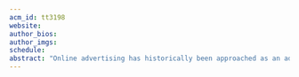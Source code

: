 ```yaml
---
acm_id: tt3198
website:
author_bios:
author_imgs:
schedule:
abstract: "Online advertising has historically been approached as an ad-to-user matching problem within sophisticated optimization algorithms. As the research and ad-tech industries have progressed, advertisers have increasingly emphasized the causal effect estimation of their ads (incrementality) using controlled experiments (A/B testing). With low lift effects and sparse conversion, the development of incrementality testing platforms at scale suggests tremendous engineering challenges in measurement precision. Similarly, the correct interpretation of results addressing a business goal requires significant data science and experimentation research expertise. We propose a practical tutorial in the incrementality testing landscape, including: item The business need Literature solutions and industry practices Designs in the development of testing platforms The testing cycle, case studies, and recommendations. We provide first-hand lessons based on the development of such a platform in a major combined DSP and ad network, and after running several tests for up to two months each over recent years."
---
```


